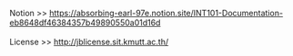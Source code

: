 Notion >> https://absorbing-earl-97e.notion.site/INT101-Documentation-eb8648df46384357b49890550a01d16d<br><br>
License >> http://jblicense.sit.kmutt.ac.th/
